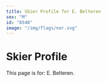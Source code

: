 ```yaml
---
title: Skier Profile for E. Belteren
sex: "M"
id: "8548"
image: "/img/flags/nor.svg" 
---
```


# Skier Profile

This page is for: E. Belteren.
    